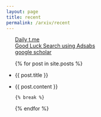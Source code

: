 ```yaml
---
layout: page
title: recent
permalink: /arxiv/recent
---
```

 
 <ul class="listing">


<a href="https://jinhong-park.github.io/t_me"> Daily t.me </a> 
<br>
<a href="#" onclick="window.open('https://ui.adsabs.harvard.edu', '_blank', 'width=1000,height=600');"> Good Luck Search using Adsabs </a>
<br>
<a href="#" onclick="window.open('https://scholar.google.com', '_blank', 'width=1000,height=600');"> google scholar </a>

 {% for post in site.posts %}



<li class="listing-seperator"><p>{{ post.title }}</p></li>

   <li class="listing-item">
           {{ post.content }}
   </li>
    
    {% break %}
    
 {% endfor %}
 </ul>
  
